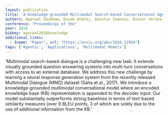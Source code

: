 ```yaml
---
layout: publication
title: 'A Knowledge-grounded Multimodal Search-based Conversational Agent'
authors: Agarwal Shubham, Dusek Ondrej, Konstas Ioannis, Rieser Verena
conference: "Proceedings of the"
year: 2018
bibkey: agarwal2018knowledge
additional_links:
  - {name: "Paper", url: "https://arxiv.org/abs/1810.11954"}
tags: ['Agentic', 'Applications', 'Multimodal Models']
---
```

'Multimodal search-based dialogue is a challenging new task: It extends visually grounded question answering systems into multi-turn conversations with access to an external database. We address this new challenge by learning a neural response generation system from the recently released Multimodal Dialogue (MMD) dataset (Saha et al., 2017). We introduce a knowledge-grounded multimodal conversational model where an encoded knowledge base (KB) representation is appended to the decoder input. Our model substantially outperforms strong baselines in terms of text-based similarity measures (over 9 BLEU points, 3 of which are solely due to the use of additional information from the KB.'

